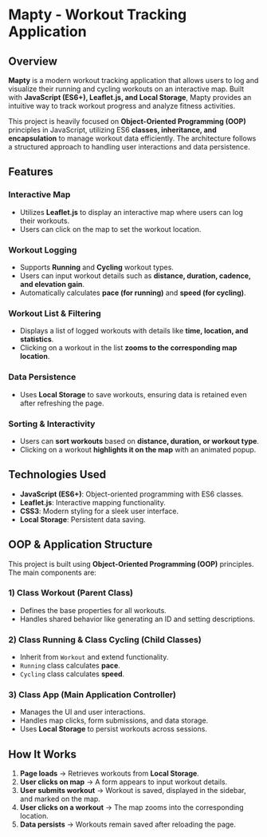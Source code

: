 # Mapty - Workout Tracking Application

## Overview

**Mapty** is a modern workout tracking application that allows users to log and visualize their running and cycling workouts on an interactive map. Built with **JavaScript (ES6+), Leaflet.js, and Local Storage**, Mapty provides an intuitive way to track workout progress and analyze fitness activities.

This project is heavily focused on **Object-Oriented Programming (OOP)** principles in JavaScript, utilizing ES6 **classes, inheritance, and encapsulation** to manage workout data efficiently. The architecture follows a structured approach to handling user interactions and data persistence.

## Features

### Interactive Map

- Utilizes **Leaflet.js** to display an interactive map where users can log their workouts.
- Users can click on the map to set the workout location.

### Workout Logging

- Supports **Running** and **Cycling** workout types.
- Users can input workout details such as **distance, duration, cadence, and elevation gain**.
- Automatically calculates **pace (for running)** and **speed (for cycling)**.

### Workout List & Filtering

- Displays a list of logged workouts with details like **time, location, and statistics**.
- Clicking on a workout in the list **zooms to the corresponding map location**.

### Data Persistence

- Uses **Local Storage** to save workouts, ensuring data is retained even after refreshing the page.

### Sorting & Interactivity

- Users can **sort workouts** based on **distance, duration, or workout type**.
- Clicking on a workout **highlights it on the map** with an animated popup.

## Technologies Used

- **JavaScript (ES6+)**: Object-oriented programming with ES6 classes.
- **Leaflet.js**: Interactive mapping functionality.
- **CSS3**: Modern styling for a sleek user interface.
- **Local Storage**: Persistent data saving.

## OOP & Application Structure

This project is built using **Object-Oriented Programming (OOP)** principles. The main components are:

### 1) Class Workout (Parent Class)

- Defines the base properties for all workouts.
- Handles shared behavior like generating an ID and setting descriptions.

### 2) Class Running & Class Cycling (Child Classes)

- Inherit from `Workout` and extend functionality.
- `Running` class calculates **pace**.
- `Cycling` class calculates **speed**.

### 3) Class App (Main Application Controller)

- Manages the UI and user interactions.
- Handles map clicks, form submissions, and data storage.
- Uses **Local Storage** to persist workouts across sessions.

## How It Works

1. **Page loads** → Retrieves workouts from **Local Storage**.
2. **User clicks on map** → A form appears to input workout details.
3. **User submits workout** → Workout is saved, displayed in the sidebar, and marked on the map.
4. **User clicks on a workout** → The map zooms into the corresponding location.
5. **Data persists** → Workouts remain saved after reloading the page.
